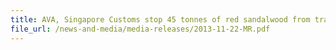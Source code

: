 ```yaml
---
title: AVA, Singapore Customs stop 45 tonnes of red sandalwood from transhipment 
file_url: /news-and-media/media-releases/2013-11-22-MR.pdf
---
```


